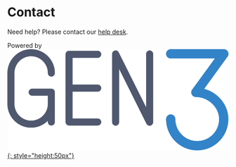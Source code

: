 <!---
hide:
  - navigation
  - toc
--->
# Contact


Need help? Please contact our [help desk](mailto:heal-support@gen3.org).

Powered by  
[![Gen3_logo](img/gen3.png){: style="height:50px"}](https://ctds.uchicago.edu/gen3)
